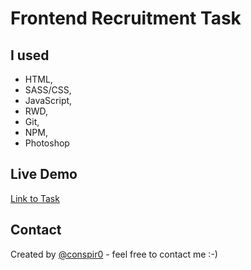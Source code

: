 # Frontend Recruitment Task

## I used
* HTML,
* SASS/CSS,
* JavaScript,
* RWD,
* Git,
* NPM,
* Photoshop

## Live Demo
[Link to Task](https://conspir0.github.io/Task-7/)

## Contact
Created by [@conspir0](https://www.linkedin.com/in/mateuszmichalczyk/) - feel free to contact me :-)
